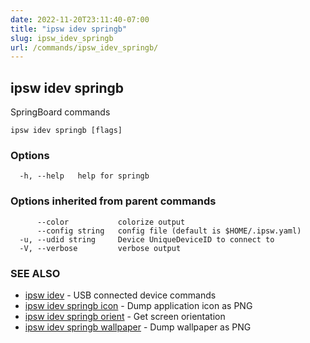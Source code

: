 ```yaml
---
date: 2022-11-20T23:11:40-07:00
title: "ipsw idev springb"
slug: ipsw_idev_springb
url: /commands/ipsw_idev_springb/
---
```

## ipsw idev springb

SpringBoard commands

```
ipsw idev springb [flags]
```

### Options

```
  -h, --help   help for springb
```

### Options inherited from parent commands

```
      --color           colorize output
      --config string   config file (default is $HOME/.ipsw.yaml)
  -u, --udid string     Device UniqueDeviceID to connect to
  -V, --verbose         verbose output
```

### SEE ALSO

* [ipsw idev](/cmd/ipsw_idev/)	 - USB connected device commands
* [ipsw idev springb icon](/cmd/ipsw_idev_springb_icon/)	 - Dump application icon as PNG
* [ipsw idev springb orient](/cmd/ipsw_idev_springb_orient/)	 - Get screen orientation
* [ipsw idev springb wallpaper](/cmd/ipsw_idev_springb_wallpaper/)	 - Dump wallpaper as PNG

